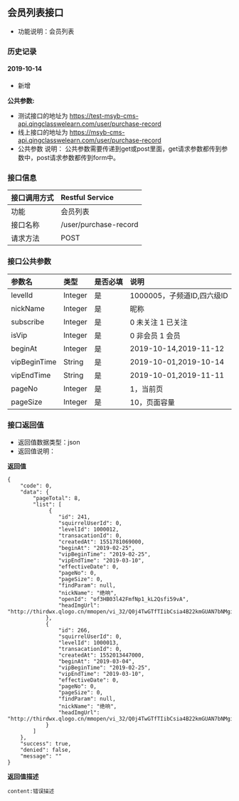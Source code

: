 ## 会员列表接口
+ 功能说明：会员列表

### 历史记录

#### 2019-10-14 
- 新增

**公共参数:**
+ 测试接口的地址为 https://test-msyb-cms-api.qingclasswelearn.com/user/purchase-record
+ 线上接口的地址为 https://msyb-cms-api.qingclasswelearn.com/user/purchase-record
+ 公共参数 说明： 公共参数需要传递到get或post里面，get请求参数都传到参数中，post请求参数都传到form中。

### 接口信息
|接口调用方式 	|	Restful Service			|
|:--------------|:--------------------------|
|功能	     	| 会员列表					|
|接口名称		|/user/purchase-record		|
|请求方法		|POST					    |

### 接口公共参数
|参数名		   		|类型	|是否必填	|说明			    					|
|:------------------|:------|:----------|:--------------------------------------|
|levelId			|Integer|是		  	|1000005，子频道ID,四六级ID				|
|nickName			|Integer|是		  	|昵称									|
|subscribe			|Integer|是		  	|0 未关注 1 已关注							|
|isVip				|Integer|是		  	|0 非会员 1 会员							|
|beginAt			|Integer|是		  	|2019-10-14,2019-11-12					|
|vipBeginTime		|String |是		  	|2019-10-01,2019-10-14					|
|vipEndTime			|String |是		  	|2019-10-01,2019-11-11					|
|pageNo				|Integer|是		  	|1，当前页								|
|pageSize			|Integer|是		  	|10，页面容量								|

### 接口返回值
+ 返回值数据类型：json
+ 返回值说明：

**返回值**  

```
{
    "code": 0,
    "data": {
        "pageTotal": 8,
        "list": [
             {
                "id": 241,
                "squirrelUserId": 0,
                "levelId": 1000012,
                "transacationId": 0,
                "createdAt": 1551781069000,
                "beginAt": "2019-02-25",
                "vipBeginTime": "2019-02-25",
                "vipEndTime": "2019-03-10",
                "effectiveDate": 0,
                "pageNo": 0,
                "pageSize": 0,
                "findParam": null,
                "nickName": "绝响",
                "openId": "of3HB03l42FmfNp1_kL2Qsfi59vA",
                "headImgUrl": "http://thirdwx.qlogo.cn/mmopen/vi_32/Q0j4TwGTfTIibCsia4B22kmGUAN7bNMgicNlxHvGxFNM1raC0SBQnfgbbDuibj3Aeqqe4wdM0ZdyD5eNF21lrnMQcg/132"
            },
            {
                "id": 266,
                "squirrelUserId": 0,
                "levelId": 1000013,
                "transacationId": 0,
                "createdAt": 1552013447000,
                "beginAt": "2019-03-04",
                "vipBeginTime": "2019-02-25",
                "vipEndTime": "2019-03-10",
                "effectiveDate": 0,
                "pageNo": 0,
                "pageSize": 0,
                "findParam": null,
                "nickName": "绝响",
                "headImgUrl": "http://thirdwx.qlogo.cn/mmopen/vi_32/Q0j4TwGTfTIibCsia4B22kmGUAN7bNMgicNlxHvGxFNM1raC0SBQnfgbbDuibj3Aeqqe4wdM0ZdyD5eNF21lrnMQcg/132"
            }
        ]
    },
    "success": true,
    "denied": false,
    "message": ""
}
```

**返回值描述**  

```
content:错误描述
```